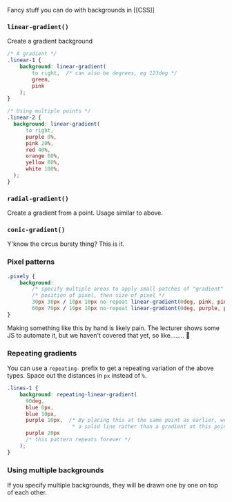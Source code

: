 Fancy stuff you can do with backgrounds in [[CSS]]

### `linear-gradient()`
Create a gradient background

```css
/* A gradient */
.linear-1 {
	background: linear-gradient(
		to right,  /* can also be degrees, eg 123deg */
		green,
		pink
	);
}
```

```css
/* Using multiple points */
.linear-2 {
  background: linear-gradient(
	  to right,
	  purple 0%,
	  pink 20%,
	  red 40%,
	  orange 60%,
	  yellow 80%,
	  white 100%,
  );
}
```

### `radial-gradient()`
Create a gradient from a point. Usage similar to above.

### `conic-gradient()`
Y'know the circus bursty thing? This is it.

### Pixel patterns
```css
.pixely {
	background:
		/* specify multiple areas to apply small patches of "gradient" to */
		/* position of pixel, then size of pixel */
		30px 30px / 10px 10px no-repeat linear-gradient(0deg, pink, pink),
		60px 70px / 10px 10px no-repeat linear-gradient(0deg, purple, purple)
}
```

Making something like this by hand is likely pain. The lecturer shows some JS to automate it,
but we haven't covered that yet, so like........ 🤔

### Repeating gradients
You can use a `repeating-` prefix to get a repeating variation of the above types. Space out the distances in `px` instead of `%`.
```css
.lines-1 {
	background: repeating-linear-gradient(
	  90deg,
	  blue 0px,
	  blue 10px,
	  purple 10px,  /* By placing this at the same point as earlier, we get 
	                 * a solid line rather than a gradient at this point */
	  purple 20px
	  /* this pattern repeats forever */
	);
}
```

### Using multiple backgrounds
If you specify multiple backgrounds, they will be drawn one by one on top of each other.
